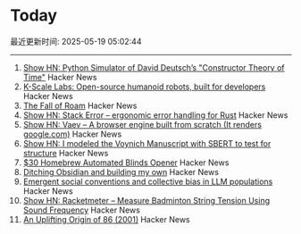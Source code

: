 # Today

最近更新时间: 2025-05-19 05:02:44

--- 
1. [Show HN: Python Simulator of David Deutsch’s "Constructor Theory of Time"](https://github.com/gvelesandro/constructor-theory-simulator) Hacker News
2. [K-Scale Labs: Open-source humanoid robots, built for developers](https://www.kscale.dev/) Hacker News
3. [The Fall of Roam](https://every.to/superorganizers/the-fall-of-roam) Hacker News
4. [Show HN: Stack Error – ergonomic error handling for Rust](https://github.com/gmcgoldr/stackerror) Hacker News
5. [Show HN: Vaev – A browser engine built from scratch (It renders google.com)](https://github.com/skift-org/vaev) Hacker News
6. [Show HN: I modeled the Voynich Manuscript with SBERT to test for structure](https://github.com/brianmg/voynich-nlp-analysis) Hacker News
7. [$30 Homebrew Automated Blinds Opener](https://sifter.org/~simon/journal/20240718.html) Hacker News
8. [Ditching Obsidian and building my own](https://amberwilliams.io/blogs/building-my-own-pkms) Hacker News
9. [Emergent social conventions and collective bias in LLM populations](https://www.science.org/doi/10.1126/sciadv.adu9368) Hacker News
10. [Show HN: Racketmeter – Measure Badminton String Tension Using Sound Frequency](https://www.racketmeter.com/) Hacker News
11. [An Uplifting Origin of 86 (2001)](https://muse.jhu.edu/article/2832) Hacker News

